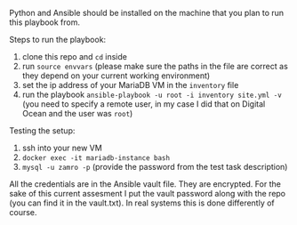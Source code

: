 Python and Ansible should be installed on the machine that you plan
to run this playbook from.

Steps to run the playbook:
1. clone this repo and `cd` inside
2. run `source envvars` (please make sure the paths in the file are correct as they depend on your current working environment)
3. set the ip address of your MariaDB VM in the `inventory` file
4. run the playbook `ansible-playbook -u root -i inventory site.yml -v` (you need to specify a remote user, in my case I did that on Digital Ocean and the user was `root`)

Testing the setup:
1. ssh into your new VM
2. `docker exec -it mariadb-instance bash`
3. `mysql -u zamro -p` (provide the password from the test task description)

All the credentials are in the Ansible vault file. They are encrypted. For the sake of this current assesment I put the vault password along with the repo (you can find it in the vault.txt). In real systems this is done differently of course.
